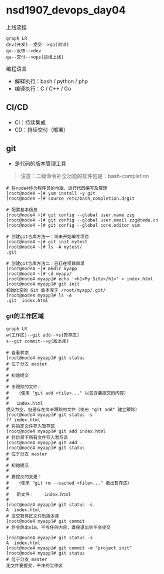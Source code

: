 # nsd1907_devops_day04

上线流程

```mermaid
graph LR
dev(开发)--提交-->qa(测试)
qa--反馈-->dev
qa--交付-->ops(运维上线)
```

编程语言

- 解释执行：bash / python / php
- 编译执行：C / C++ / Go

## CI/CD

- CI：持续集成
- CD：持续交付（部署）

## git

- 是代码的版本管理工具

> 注意：二级命令补全功能的软件包是：bash-completion

```shell
# 将node4作为程序员的电脑，进行代码编写及管理
[root@node4 ~]# yum install -y git
[root@node4 ~]# source /etc/bash_completion.d/git 

# 配置基本信息
[root@node4 ~]# git config --global user.name zzg
[root@node4 ~]# git config --global user.email zzg@tedu.cn
[root@node4 ~]# git config --global core.editor vim

# 创建git仓库方法一：尚未开始编写项目
[root@node4 ~]# git init mytest
[root@node4 ~]# ls -A mytest/
.git

# 创建git仓库方法二：已存在项目目录
[root@node4 ~]# mkdir myapp
[root@node4 ~]# cd myapp/
[root@node4 myapp]# echo '<h1>My Site</h1>' > index.html
[root@node4 myapp]# git init
初始化空的 Git 版本库于 /root/myapp/.git/
[root@node4 myapp]# ls -A
.git  index.html
```

### git的工作区域

```mermaid
graph LR
w(工作区)--git add-->s(暂存区)
s--git commit-->g(版本库)
```

```shell
# 查看状态
[root@node4 myapp]# git status
# 位于分支 master
#
# 初始提交
#
# 未跟踪的文件:
#   （使用 "git add <file>..." 以包含要提交的内容）
#
#	index.html
提交为空，但是存在尚未跟踪的文件（使用 "git add" 建立跟踪）
[root@node4 myapp]# git status -s
?? index.html
# 将指定文件存入暂存区
[root@node4 myapp]# git add index.html
# 将目录下所有文件存入暂存区
[root@node4 myapp]# git add .
[root@node4 myapp]# git status
# 位于分支 master
#
# 初始提交
#
# 要提交的变更：
#   （使用 "git rm --cached <file>..." 撤出暂存区）
#
#	新文件：    index.html
#
[root@node4 myapp]# git status -s
A  index.html
# 提交暂存区文件到版本库
[root@node4 myapp]# git commit 
# 将会跳出vim，不写任何内容，直接退出则不会提交

[root@node4 myapp]# git status -s
A  index.html
[root@node4 myapp]# git commit -m "project init"
[root@node4 myapp]# git status
# 位于分支 master
无文件要提交，干净的工作区

```











